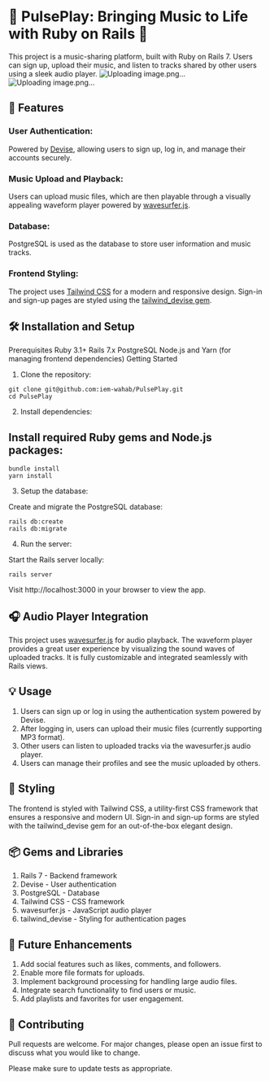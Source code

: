 # 🎵 PulsePlay: Bringing Music to Life with Ruby on Rails 🎵

This project is a music-sharing platform, built with Ruby on Rails 7. Users can sign up, upload their music, and listen to tracks shared by other users using a sleek audio player.
![Uploading image.png…](https://github.com/iem-wahab/PulsePlay/blob/main/PulsePlay%20snap%202.jpg?raw=true)
![Uploading image.png…](https://github.com/iem-wahab/PulsePlay/blob/main/PulsePlay%20snap%201.jpg?raw=true)



## 🚀 Features
### User Authentication:
Powered by [Devise](https://github.com/heartcombo/devise), allowing users to sign up, log in, and manage their accounts securely.

### Music Upload and Playback:
Users can upload music files, which are then playable through a visually appealing waveform player powered by [wavesurfer.js](https://github.com/katspaugh/wavesurfer.js).

### Database:
PostgreSQL is used as the database to store user information and music tracks.

### Frontend Styling:
The project uses [Tailwind CSS](https://tailwindcss.com/) for a modern and responsive design. Sign-in and sign-up pages are styled using the [tailwind_devise gem](https://rubygems.org/gems/tailwind_devise).

## 🛠️ Installation and Setup
Prerequisites
Ruby 3.1+
Rails 7.x
PostgreSQL
Node.js and Yarn (for managing frontend dependencies)
Getting Started
1. Clone the repository:

 ```
git clone git@github.com:iem-wahab/PulsePlay.git
cd PulsePlay
 ```
2. Install dependencies:

## Install required Ruby gems and Node.js packages:

 ```
bundle install
yarn install
 ```
3. Setup the database:

Create and migrate the PostgreSQL database:

 ```
rails db:create
rails db:migrate
 ```
4. Run the server:

Start the Rails server locally:

 ```
rails server
 ```
Visit http://localhost:3000 in your browser to view the app.

## 🎧 Audio Player Integration
This project uses [wavesurfer.js](https://github.com/katspaugh/wavesurfer.js) for audio playback. The waveform player provides a great user experience by visualizing the sound waves of uploaded tracks. It is fully customizable and integrated seamlessly with Rails views.

## 💡 Usage
1. Users can sign up or log in using the authentication system powered by Devise.
2. After logging in, users can upload their music files (currently supporting MP3 format).
3. Other users can listen to uploaded tracks via the wavesurfer.js audio player.
4. Users can manage their profiles and see the music uploaded by others.

## 🎨 Styling

The frontend is styled with Tailwind CSS, a utility-first CSS framework that ensures a responsive and modern UI. Sign-in and sign-up forms are styled with the tailwind_devise gem for an out-of-the-box elegant design.

## 📦 Gems and Libraries

1. Rails 7 - Backend framework
2. Devise - User authentication
3. PostgreSQL - Database
4. Tailwind CSS - CSS framework
5. wavesurfer.js - JavaScript audio player
6. tailwind_devise - Styling for authentication pages

## 🌟 Future Enhancements

1. Add social features such as likes, comments, and followers.
2. Enable more file formats for uploads.
3. Implement background processing for handling large audio files.
4. Integrate search functionality to find users or music.
5. Add playlists and favorites for user engagement.

## 🤝 Contributing

Pull requests are welcome. For major changes, please open an issue first to discuss what you would like to change.

Please make sure to update tests as appropriate.
